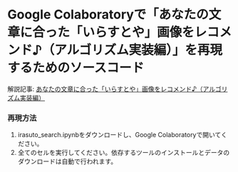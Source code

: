 # Google Colaboratoryで「あなたの文章に合った「いらすとや」画像をレコメンド♪（アルゴリズム実装編）」を再現するためのソースコード

解説記事: [あなたの文章に合った「いらすとや」画像をレコメンド♪（アルゴリズム実装編）](https://qiita.com/sonoisa/items/775ac4c7871ced6ed4c3)

### 再現方法
1. irasuto_search.ipynbをダウンロードし、Google Colaboratoryで開いてください。
1. 全てのセルを実行してください。依存するツールのインストールとデータのダウンロードは自動で行われます。
